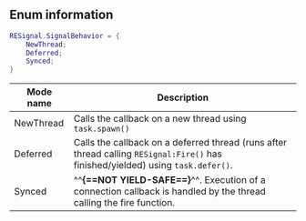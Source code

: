 ## Enum information
```lua
RESignal.SignalBehavior = {
    NewThread;
	Deferred;
	Synced;
}
```

| Mode name | Description                                                                                                                                 |
|-----------|---------------------------------------------------------------------------------------------------------------------------------------------|
| NewThread | Calls the callback on a new thread using ``task.spawn()``                                                                                   |
| Deferred  | Calls the callback on a deferred thread (runs after thread calling ``RESignal:Fire()`` has finished/yielded) using ``task.defer()``.        |
| Synced    | ^^**{==NOT YIELD-SAFE==}**^^. Execution of a connection callback is handled by the thread calling the fire function.                        |